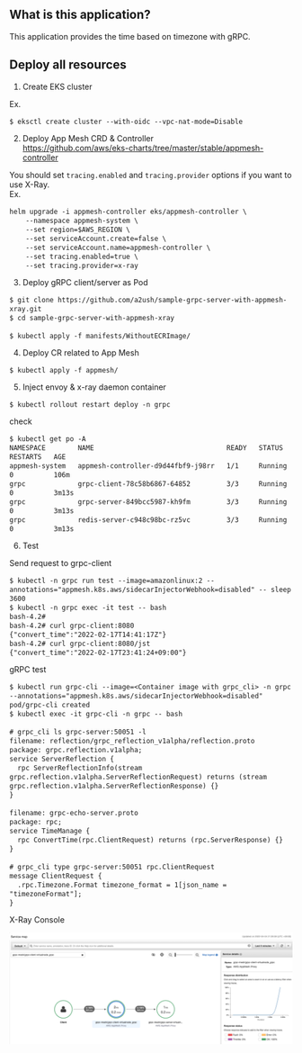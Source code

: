 
## What is this application?

This application provides the time based on timezone with gRPC.

## Deploy all resources

1. Create EKS cluster

Ex.
```
$ eksctl create cluster --with-oidc --vpc-nat-mode=Disable
```

2. Deploy App Mesh CRD & Controller <br>
https://github.com/aws/eks-charts/tree/master/stable/appmesh-controller
   
You should set `tracing.enabled` and `tracing.provider` options if you want to use X-Ray. <br>
Ex.
```
helm upgrade -i appmesh-controller eks/appmesh-controller \
    --namespace appmesh-system \
    --set region=$AWS_REGION \
    --set serviceAccount.create=false \
    --set serviceAccount.name=appmesh-controller \
    --set tracing.enabled=true \
    --set tracing.provider=x-ray    
```

3. Deploy gRPC client/server as Pod

```
$ git clone https://github.com/a2ush/sample-grpc-server-with-appmesh-xray.git
$ cd sample-grpc-server-with-appmesh-xray

$ kubectl apply -f manifests/WithoutECRImage/
```

4. Deploy CR related to App Mesh
```
$ kubectl apply -f appmesh/
```

5. Inject envoy & x-ray daemon container 
```
$ kubectl rollout restart deploy -n grpc
```

check
```
$ kubectl get po -A
NAMESPACE        NAME                                 READY   STATUS    RESTARTS   AGE
appmesh-system   appmesh-controller-d9d44fbf9-j98rr   1/1     Running   0          106m
grpc             grpc-client-78c58b6867-64852         3/3     Running   0          3m13s
grpc             grpc-server-849bcc5987-kh9fm         3/3     Running   0          3m13s
grpc             redis-server-c948c98bc-rz5vc         3/3     Running   0          3m13s
```

6. Test

Send request to grpc-client
```
$ kubectl -n grpc run test --image=amazonlinux:2 --annotations="appmesh.k8s.aws/sidecarInjectorWebhook=disabled" -- sleep 3600
$ kubectl -n grpc exec -it test -- bash
bash-4.2# 
bash-4.2# curl grpc-client:8080
{"convert_time":"2022-02-17T14:41:17Z"}
bash-4.2# curl grpc-client:8080/jst
{"convert_time":"2022-02-17T23:41:24+09:00"}
```

gRPC test
```
$ kubectl run grpc-cli --image=<Container image with grpc_cli> -n grpc --annotations="appmesh.k8s.aws/sidecarInjectorWebhook=disabled"
pod/grpc-cli created
$ kubectl exec -it grpc-cli -n grpc -- bash

# grpc_cli ls grpc-server:50051 -l
filename: reflection/grpc_reflection_v1alpha/reflection.proto
package: grpc.reflection.v1alpha;
service ServerReflection {
  rpc ServerReflectionInfo(stream grpc.reflection.v1alpha.ServerReflectionRequest) returns (stream grpc.reflection.v1alpha.ServerReflectionResponse) {}
}

filename: grpc-echo-server.proto
package: rpc;
service TimeManage {
  rpc ConvertTime(rpc.ClientRequest) returns (rpc.ServerResponse) {}
}

# grpc_cli type grpc-server:50051 rpc.ClientRequest
message ClientRequest {
  .rpc.Timezone.Format timezone_format = 1[json_name = "timezoneFormat"];
}
```

X-Ray Console

![images](images/x-ray.png)